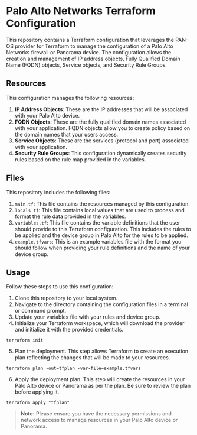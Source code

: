 # Palo Alto Networks Terraform Configuration

This repository contains a Terraform configuration that leverages the PAN-OS provider for Terraform to manage the configuration of a Palo Alto Networks firewall or Panorama device. The configuration allows the creation and management of IP address objects, Fully Qualified Domain Name (FQDN) objects, Service objects, and Security Rule Groups.

## Resources

This configuration manages the following resources:

1. **IP Address Objects**: These are the IP addresses that will be associated with your Palo Alto device.
2. **FQDN Objects**: These are the fully qualified domain names associated with your application. FQDN objects allow you to create policy based on the domain names that your users access.
3. **Service Objects**: These are the services (protocol and port) associated with your application.
4. **Security Rule Groups**: This configuration dynamically creates security rules based on the rule map provided in the variables.

## Files

This repository includes the following files:

1. `main.tf`: This file contains the resources managed by this configuration.
2. `locals.tf`: This file contains local values that are used to process and format the rule data provided in the variables.
3. `variables.tf`: This file contains the variable definitions that the user should provide to this Terraform configuration. This includes the rules to be applied and the device group in Palo Alto for the rules to be applied.
4. `example.tfvars`: This is an example variables file with the format you should follow when providing your rule definitions and the name of your device group.

## Usage

Follow these steps to use this configuration:

1. Clone this repository to your local system.
2. Navigate to the directory containing the configuration files in a terminal or command prompt.
3. Update your variables file with your rules and device group.
4. Initialize your Terraform workspace, which will download the provider and initialize it with the provided credentials.

```
terraform init
```

5. Plan the deployment. This step allows Terraform to create an execution plan reflecting the changes that will be made to your resources.

```
terraform plan -out=tfplan -var-file=example.tfvars
```

6. Apply the deployment plan. This step will create the resources in your Palo Alto device or Panorama as per the plan. Be sure to review the plan before applying it.

```
terraform apply "tfplan"
```

> **Note:** Please ensure you have the necessary permissions and network access to manage resources in your Palo Alto device or Panorama.
